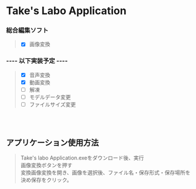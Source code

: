 # Take's Labo Application

### 総合編集ソフト
> - [x] 画像変換

### ---- 以下実装予定 ----
>- [x] 音声変換<br>
>- [x] 動画変換<br>
>- [ ] 解凍<br>
>- [ ] モデルデータ変更<br>
>- [ ] ファイルサイズ変更<br>
<br>
<br>

## アプリケーション使用方法
> Take's labo Application.exeをダウンロード後、実行<br>
> 画像変換ボタンを押す<br>
> 変換画像変換を開き、画像を選択後、ファイル名・保存形式・保存場所を決め保存をクリック。<br>
